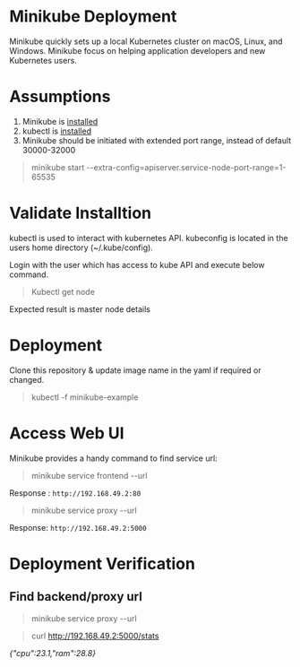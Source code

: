 # Minikube Deployment

Minikube quickly sets up a local Kubernetes cluster on macOS, Linux, and Windows. Minikube focus on helping application developers and new Kubernetes users.

# Assumptions

1. Minikube is [installed](https://minikube.sigs.k8s.io/docs/start/) 
2. kubectl is [installed](https://kubernetes.io/docs/tasks/tools/)
3. Minikube should be initiated with extended port range, instead of default 30000-32000

>  minikube start --extra-config=apiserver.service-node-port-range=1-65535

# Validate Installtion 

kubectl is used to interact with kubernetes API. kubeconfig is located in the users home directory (~/.kube/config).

Login with the user which has access to kube API and execute below command.

> Kubectl get node

Expected result is  master node details

# Deployment 

Clone this repository & update image name in the yaml if required or changed. 

>  kubectl -f minikube-example

# Access Web UI

Minikube provides a handy command to find service url:

> minikube service frontend --url

Response : `http://192.168.49.2:80`


> minikube service proxy --url

Response: `http://192.168.49.2:5000`

# Deployment Verification

## Find backend/proxy url

> minikube service proxy --url

> curl http://192.168.49.2:5000/stats

 *{"cpu":23.1,"ram":28.8}*

